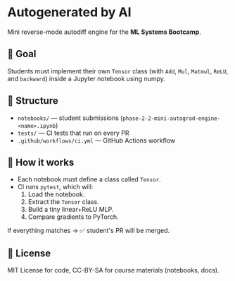 # Autogenerated by AI

Mini reverse-mode autodiff engine for the **ML Systems Bootcamp**.

## 🚀 Goal
Students must implement their own `Tensor` class (with `Add`, `Mul`, `Matmul`, `ReLU`, and `backward`) inside a Jupyter notebook using numpy.

## 📂 Structure
- `notebooks/` — student submissions (`phase-2-2-mini-autograd-engine-<name>.ipynb`)  
- `tests/` — CI tests that run on every PR  
- `.github/workflows/ci.yml` — GitHub Actions workflow  

## 🧪 How it works
- Each notebook must define a class called `Tensor`.  
- CI runs `pytest`, which will:  
  1. Load the notebook.  
  2. Extract the `Tensor` class.  
  3. Build a tiny linear+ReLU MLP.  
  4. Compare gradients to PyTorch.  

If everything matches → ✅ student's PR will be merged.

## 📜 License
MIT License for code, CC-BY-SA for course materials (notebooks, docs).